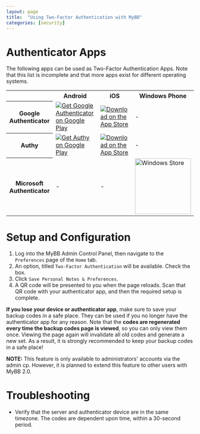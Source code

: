 ```yaml
---
layout: page
title:  "Using Two-Factor Authentication with MyBB"
categories: [security]
---
```


# Authenticator Apps

The following apps can be used as Two-Factor Authentication Apps. Note that this list is incomplete and that more apps exist for different operating systems.

<table>
	<tr>
		<th></th>
		<th>Android</th>
		<th>iOS</th>
		<th>Windows Phone</th>
	</tr>
	<tr>
		<th>Google Authenticator</th>
		<td><a href="https://play.google.com/store/apps/details?id=com.google.android.apps.authenticator2"><img src="/assets/images/1.8/google-play-badge.png" alt="Get Google Authenticator on Google Play" /></a></td>
		<td><a href="https://itunes.apple.com/us/app/google-authenticator/id388497605?mt=8" target="itunes_store"><img src="/assets/images/1.8/app-store.png" alt="Download on the App Store" /></a></td>
		<td>-</td>
	</tr>
	<tr>
		<th>Authy</th>
		<td><a href="https://play.google.com/store/apps/details?id=com.authy.authy"><img src="/assets/images/1.8/google-play-badge.png" alt="Get Authy on Google Play" /></a></td>
		<td><a href="https://itunes.apple.com/us/app/authy/id494168017?mt=8&uo=4" target="itunes_store"><img src="/assets/images/1.8/app-store.png" alt="Download on the App Store" /></a></td>
		<td>-</td>
	</tr>
	<tr>
		<th>Microsoft Authenticator</th>
		<td>-</td>
		<td>-</td>
		<td><a href="https://www.microsoft.com/en-us/store/apps/authenticator/9wzdncrfj3rj"><img src="/assets/images/1.8/windows-store.png" style="width:150px;" alt="Windows Store" /></a></td>
	</tr>
</table>

# Setup and Configuration

1. Log into the MyBB Admin Control Panel, then navigate to the `Preferences` page of the `Home` tab.
2. An option, titled `Two-Factor Authentication` will be available. Check the box.
3. Click `Save Personal Notes & Preferences`.
4. A QR code will be presented to you when the page reloads. Scan that QR code with your authenticator app, and then the required setup is complete.

**If you lose your device or authenticator app**, make sure to save your backup codes in a safe place. They can be used if you no longer have the authenticator app for any reason. Note that the **codes are regenerated every time the backup codes page is viewed**, so you can only view them once. Viewing the page again will invalidate all old codes and generate a new set. As a result, it is strongly recommended to keep your backup codes in a safe place!

**NOTE:** This feature is only available to administrators' accounts via the admin cp. However, it is planned to extend this feature to other users with MyBB 2.0.

# Troubleshooting

- Verify that the server and authenticator device are in the same timezone. The codes are dependent upon time, within a 30-second period.
